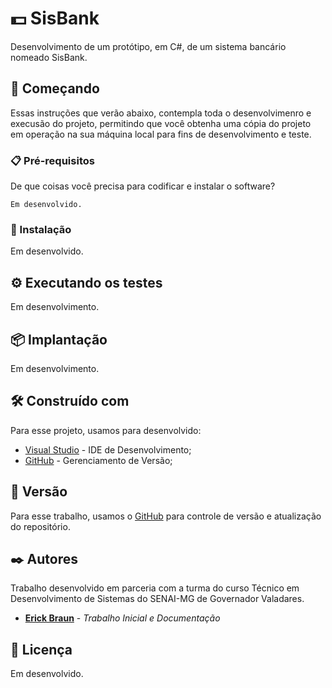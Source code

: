 # 💵 SisBank

Desenvolvimento de um protótipo, em C#, de um sistema bancário nomeado SisBank.

## 🚀 Começando

Essas instruções que verão abaixo, contempla toda o desenvolvimenro e execusão do projeto, permitindo que você obtenha uma cópia do projeto em operação na sua máquina local para fins de desenvolvimento e teste.

### 📋 Pré-requisitos

De que coisas você precisa para codificar e instalar o software?

```
Em desenvolvido.                                                        
```

### 🔧 Instalação

Em desenvolvido.

## ⚙️ Executando os testes

Em desenvolvimento.

## 📦 Implantação

Em desenvolvimento.

## 🛠️ Construído com

Para esse projeto, usamos para desenvolvido:

* [Visual Studio](https://visualstudio.microsoft.com/pt-br/downloads/) - IDE de Desenvolvimento;
* [GitHub](https://github.com/) - Gerenciamento de Versão;

## 📌 Versão

Para esse trabalho, usamos o [GitHub](https://github.com/) para controle de versão e atualização do repositório. 

## ✒️ Autores

Trabalho desenvolvido em parceria com a turma do curso Técnico em Desenvolvimento de Sistemas do SENAI-MG de Governador Valadares.

* [**Erick Braun**](https://github.com/ErickBGoecking) - *Trabalho Inicial e Documentação*

## 📄 Licença

Em desenvolvido.
